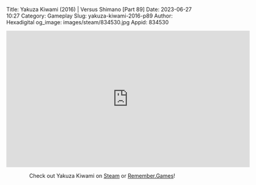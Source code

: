 Title: Yakuza Kiwami (2016) | Versus Shimano [Part 89]
Date: 2023-06-27 10:27
Category: Gameplay
Slug: yakuza-kiwami-2016-p89
Author: Hexadigital
og_image: images/steam/834530.jpg
Appid: 834530

<center><iframe src="https://www.youtube.com/embed/ag80uUkp1wc?feature=oembed" allow="accelerometer; autoplay; encrypted-media; gyroscope; picture-in-picture" width="640" height="360" frameborder="0"></iframe>

Check out Yakuza Kiwami on [Steam](https://store.steampowered.com/app/834530/?curator_clanid=34633900) or [Remember.Games](https://remember.games/game/342/)!</center>